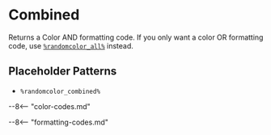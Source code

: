 # Combined

Returns a Color AND formatting code. If you only want a color OR formatting code, use [`%randomcolor_all%`](all.md) instead.

## Placeholder Patterns

- `%randomcolor_combined%`

--8<-- "color-codes.md"

--8<-- "formatting-codes.md"